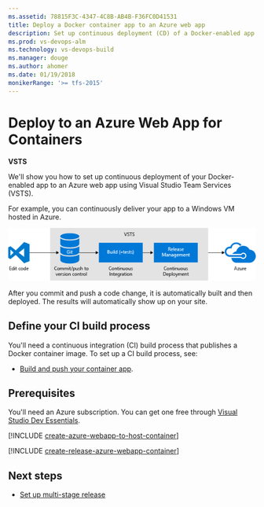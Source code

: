 ```yaml
---
ms.assetid: 78815F3C-4347-4C8B-AB4B-F36FC0D41531
title: Deploy a Docker container app to an Azure web app
description: Set up continuous deployment (CD) of a Docker-enabled app to an Azure web app from Release Management in Visual Studio Team Services (VSTS) or Microsoft Team Foundation Server (TFS)
ms.prod: vs-devops-alm
ms.technology: vs-devops-build
ms.manager: douge
ms.author: ahomer
ms.date: 01/19/2018
monikerRange: '>= tfs-2015'
---
```


# Deploy to an Azure Web App for Containers

**VSTS**

We'll show you how to set up continuous deployment of your Docker-enabled app to an Azure web app using
Visual Studio Team Services (VSTS).

For example, you can continuously deliver your app to a Windows VM hosted in Azure.

![A typical release pipeline for web applications](azure/_shared/_img/vscode-git-ci-cd-to-azure.png)

After you commit and push a code change, it is automatically built and then deployed. The results will automatically show up on your site.

## Define your CI build process

You'll need a continuous integration (CI) build process that publishes a Docker container image.
To set up a CI build process, see:

* [Build and push your container app](../containers/build.md).

## Prerequisites

You'll need an Azure subscription. You can get one free through [Visual Studio Dev Essentials](https://www.visualstudio.com/dev-essentials/).

[!INCLUDE [create-azure-webapp-to-host-container](../_shared/create-azure-webapp-to-host-container.md)]

[!INCLUDE [create-release-azure-webapp-container](../_shared/create-release-azure-webapp-container.md)]

## Next steps

* [Set up multi-stage release](../../actions/define-multistage-release-process.md)
